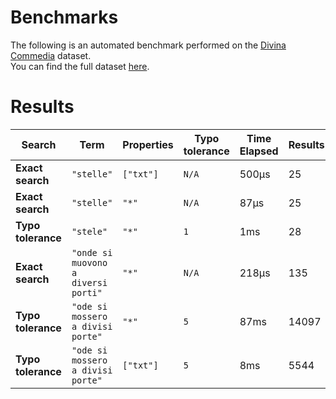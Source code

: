 
# Benchmarks

The following is an automated benchmark performed on the [Divina Commedia](https://en.wikipedia.org/wiki/Divina_Commedia) dataset. <br />
You can find the full dataset [here](https://github.com/nearform/lyra/blob/main/packages/benchmarks/dataset/divinaCommedia.json).

# Results


| Search             | Term                                  | Properties | Typo tolerance | Time Elapsed  | Results     |
|--------------------|---------------------------------------|------------|----------------|---------------|-------------|
| **Exact search**   | `"stelle"`                          | `["txt"]`| `N/A`        | 500μs | 25 |
| **Exact search**   | `"stelle"`                          | `"*"`    | `N/A`        | 87μs | 25 |
| **Typo tolerance** | `"stele"`                           | `"*"`    | `1`          | 1ms | 28 | 
| **Exact search**   | `"onde si muovono a diversi porti"` | `"*"`    | `N/A`        | 218μs | 135 | 
| **Typo tolerance** | `"ode si mossero a divisi porte"`   | `"*"`    | `5`          | 87ms | 14097 | 
| **Typo tolerance** | `"ode si mossero a divisi porte"`   | `["txt"]`| `5`          | 8ms | 5544 |


